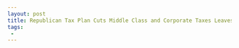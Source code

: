 ```yaml
---
layout: post
title: Republican Tax Plan Cuts Middle Class and Corporate Taxes Leaves Retirement Savings Safe
tags:
 -
---
```


